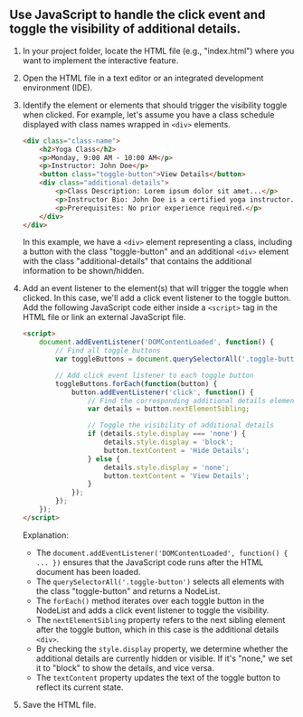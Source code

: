 


## Use JavaScript to handle the click event and toggle the visibility of additional details.

1. In your project folder, locate the HTML file (e.g., "index.html") where you want to implement the interactive feature.
2. Open the HTML file in a text editor or an integrated development environment (IDE).
3. Identify the element or elements that should trigger the visibility toggle when clicked. For example, let's assume you have a class schedule displayed with class names wrapped in `<div>` elements.

   ```html
   <div class="class-name">
       <h2>Yoga Class</h2>
       <p>Monday, 9:00 AM - 10:00 AM</p>
       <p>Instructor: John Doe</p>
       <button class="toggle-button">View Details</button>
       <div class="additional-details">
           <p>Class Description: Lorem ipsum dolor sit amet...</p>
           <p>Instructor Bio: John Doe is a certified yoga instructor...</p>
           <p>Prerequisites: No prior experience required.</p>
       </div>
   </div>
   ```

   In this example, we have a `<div>` element representing a class, including a button with the class "toggle-button" and an additional `<div>` element with the class "additional-details" that contains the additional information to be shown/hidden.

4. Add an event listener to the element(s) that will trigger the toggle when clicked. In this case, we'll add a click event listener to the toggle button. Add the following JavaScript code either inside a `<script>` tag in the HTML file or link an external JavaScript file.

   ```html
   <script>
       document.addEventListener('DOMContentLoaded', function() {
           // Find all toggle buttons
           var toggleButtons = document.querySelectorAll('.toggle-button');

           // Add click event listener to each toggle button
           toggleButtons.forEach(function(button) {
               button.addEventListener('click', function() {
                   // Find the corresponding additional details element
                   var details = button.nextElementSibling;

                   // Toggle the visibility of additional details
                   if (details.style.display === 'none') {
                       details.style.display = 'block';
                       button.textContent = 'Hide Details';
                   } else {
                       details.style.display = 'none';
                       button.textContent = 'View Details';
                   }
               });
           });
       });
   </script>
   ```

   Explanation:
   - The `document.addEventListener('DOMContentLoaded', function() { ... })` ensures that the JavaScript code runs after the HTML document has been loaded.
   - The `querySelectorAll('.toggle-button')` selects all elements with the class "toggle-button" and returns a NodeList.
   - The `forEach()` method iterates over each toggle button in the NodeList and adds a click event listener to toggle the visibility.
   - The `nextElementSibling` property refers to the next sibling element after the toggle button, which in this case is the additional details `<div>`.
   - By checking the `style.display` property, we determine whether the additional details are currently hidden or visible. If it's "none," we set it to "block" to show the details, and vice versa.
   - The `textContent` property updates the text of the toggle button to reflect its current state.

5. Save the HTML file.

